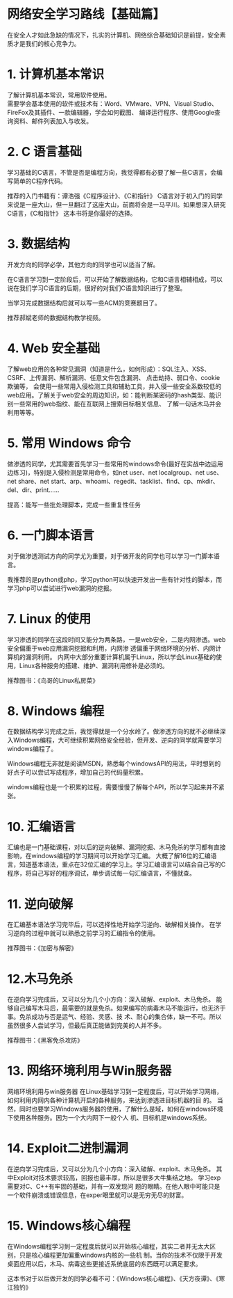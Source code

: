 # 网络安全学习路线【基础篇】

在安全人才如此急缺的情况下，扎实的计算机、网络综合基础知识是前提，安全素质才是我们的核心竞争力。


# 1. 计算机基本常识

了解计算机基本常识，常用软件使用。  
需要学会基本使用的软件或技术有：Word、VMware、VPN、Visual Studio、FireFox及其插件、一款编辑器，学会如何截图、 编译运行程序、使用Google查询资料、邮件列表加入与收发。 

# 2. C 语言基础

学习基础的C语言，不管是否是编程方向，我觉得都有必要了解一些C语言，会编写简单的C程序代码。

推荐的入门书籍有：谭浩强《C程序设计》、《C和指针》 C语言对于初入门的同学来说是一座大山，但一旦翻过了这座大山，前面将会是一马平川。如果想深入研究C语言，《C和指针》 这本书将是你最好的选择。

# 3. 数据结构

开发方向的同学必学，其他方向的同学也可以适当了解。

在C语言学习到一定阶段后，可以开始了解数据结构，它和C语言相辅相成，可以说在我们学习C语言的后期，很好的对我们C语言知识进行了整理。

当学习完成数据结构后就可以写一些ACM的竞赛题目了。

推荐郝斌老师的数据结构教学视频。

# 4. Web 安全基础

了解web应用的各种常见漏洞（知道是什么，如何形成）：SQL注入、XSS、CSRF、上传漏洞、解析漏洞、任意文件包含漏洞、 点击劫持、弱口令、cookie欺骗等， 会使用一些常用入侵检测工具和辅助工具，并入侵一些安全系数较低的web应用。了解关于web安全的周边知识，如：能判断某密码的hash类型、能识别一些常用的web指纹、能在互联网上搜索目标相关信息、 了解一句话木马并会利用等等。

# 5. 常用 Windows 命令

做渗透的同学，尤其需要首先学习一些常用的windows命令(最好在实战中边运用边练习)，特别是入侵检测是常用命令，如net user、net localgroup、net use、net share、net start、arp、whoami、regedit、tasklist、find、cp、mkdir、del、dir、print……

提高：能写一些批处理脚本，完成一些重复性任务 

# 6. 一门脚本语言

对于做渗透测试方向的同学尤为重要，对于做开发的同学也可以学习一门脚本语言。 

我推荐的是python或php，学习python可以快速开发出一些有针对性的脚本，而学习php可以尝试进行web漏洞的挖掘。

# 7. Linux 的使用

学习渗透的同学在这段时间又能分为两条路，一是web安全，二是内网渗透。web安全偏重于web应用漏洞挖掘和利用，内网渗 透偏重于网络环境的分析、内网计算机的漏洞利用。 内网中大部分重要计算机属于Linux，所以学会Linux基础的使用，Linux各种服务的搭建、维护、漏洞利用修补是必须的。

推荐图书：《鸟哥的Linux私房菜》

# 8. Windows 编程

在数据结构学习完成之后，我觉得就是一个分水岭了。做渗透方向的就不必继续深入Windows编程，大可继续积累网络安全经验，但开发、逆向的同学就需要学习windows编程了。

Windows编程无非就是阅读MSDN，熟悉每个windowsAPI的用法，平时想到的好点子可以尝试写成程序，增加自己的代码量积累。

windows编程也是一个积累的过程，需要慢慢了解每个API，所以学习起来并不紧张。

# 10. 汇编语言
汇编也是一门基础课程，对以后的逆向破解、漏洞挖掘、木马免杀的学习都有直接影响，在windows编程的学习期间可以开始学习汇编。 大概了解16位的汇编语言，知道基本语法，重点在32位汇编的学习上。学习汇编语言可以结合自己写的C程序，将自己写好的程序调试，单步调试每一句汇编语言，不懂就查。

# 11. 逆向破解

在汇编基本语法学习完毕后，可以选择性地开始学习逆向、破解相关操作。 在学习逆向的过程中就可以熟悉之前学习的汇编指令的使用。

推荐图书：《加密与解密》

# 12.木马免杀

在逆向学习完成后，又可以分为几个小方向：深入破解、exploit、木马免杀。 能够自己编写木马后，最需要的就是免杀。如果编写的病毒木马不能运行，也无济于事。免杀成功与否是运气、经验、灵感、技 术、耐心的集合体，缺一不可。所以虽然很多人尝试学习，但最后真正能做到完美的人并不多。

推荐图书：《黑客免杀攻防》

# 13. 网络环境利用与Win服务器

网络环境利用与win服务器 在Linux基础学习到一定程度后，可以开始学习网络，如何利用内网内各种计算机开启的各种服务，来达到渗透进目标机器的目 的。 当然，同时也要学习Windows服务器的使用，了解什么是域，如何在windows环境下使用各种服务。因为一个大内网下一般个人 机、目标机是windows系统。

# 14. Exploit二进制漏洞

在逆向学习完成后，又可以分为几个小方向：深入破解、exploit、木马免杀。 其中Exploit对技术要求较高，回报也最丰厚，所以是很多大牛集结之地。 学习exp需要对C、C++有牢固的基础，并有一双发现问 题的眼睛。在他人眼中可能只是一个软件崩溃或错误信息，在exper眼里就可以是无穷无尽的财富。

# 15. Windows核心编程

在Windows编程学习到一定程度后就可以开始核心编程，其实二者并无太大区别，只是核心编程更加偏重windows内核的一些机 制。当你的技术不仅限于开发桌面应用以后，木马、病毒这些更接近系统底层的东西既可以满足要求。

这本书对于以后做开发的同学必看不可：《Windows核心编程》、《天方夜谭》、《寒江独钓》